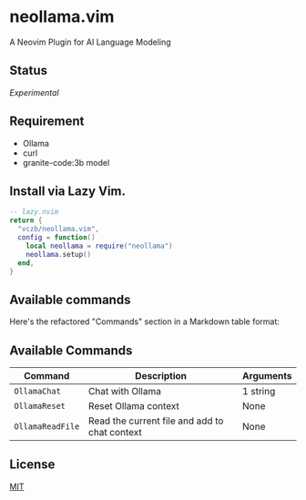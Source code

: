 # neollama.vim

A Neovim Plugin for AI Language Modeling

## Status

_Experimental_

## Requirement

- Ollama
- curl
- granite-code:3b model

## Install via Lazy Vim.

```lua
-- lazy.nvim
return {
  "vczb/neollama.vim",
  config = function()
    local neollama = require("neollama")
    neollama.setup()
  end,
}
```

## Available commands

Here's the refactored "Commands" section in a Markdown table format:

## Available Commands

| Command          | Description                                   | Arguments |
| ---------------- | --------------------------------------------- | --------- |
| `OllamaChat`     | Chat with Ollama                              | 1 string  |
| `OllamaReset`    | Reset Ollama context                          | None      |
| `OllamaReadFile` | Read the current file and add to chat context | None      |

## License

[MIT](./LICENSE)
